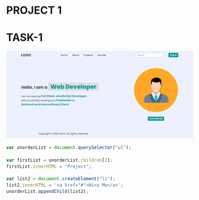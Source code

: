 # PROJECT 1

# TASK-1

![image](./firstAssignmentImage/task1Output.png)

```javascript
var unorderList = document.querySelector("ul");

var firstList = unorderList.children[2];
firstList.innerHTML = "Project";

var list2 = document.createElement("li");
list2.innerHTML = '<a href="#">Hire Me</a>';
unorderList.appendChild(list2);
```
